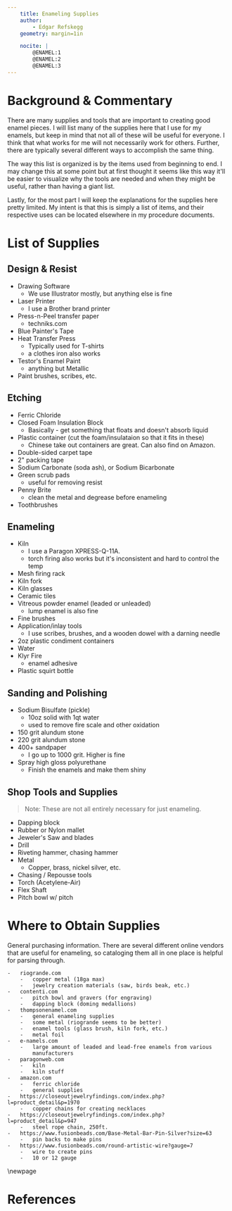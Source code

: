```yaml
---
    title: Enameling Supplies 
    author:
        - Edgar Refskegg
    geometry: margin=1in

    nocite: |
        @ENAMEL:1
        @ENAMEL:2
        @ENAMEL:3
---
```


# Background & Commentary

There are many supplies and tools that are important to creating good enamel
pieces. I will list many of the supplies here that I use for my enamels,
but keep in mind that not all of these will be useful for everyone. I
think that what works for me will not necessarily work for others.
Further, there are typically several different ways to accomplish the
same thing. 

The way this list is organized is by the items used from beginning to
end. I may change this at some point but at first thought it seems
like this way it'll be easier to visualize why the tools are needed and
when they might be useful, rather than having a giant list. 

Lastly, for the most part I will keep the explanations for the supplies
here pretty limited. My intent is that this is simply a list of items,
and their respective uses can be located elsewhere in my procedure
documents.

# List of Supplies

## Design & Resist

* Drawing Software
    * We use Illustrator mostly, but anything else is fine
* Laser Printer
    * I use a Brother brand printer
* Press-n-Peel transfer paper
    * techniks.com
* Blue Painter's Tape
* Heat Transfer Press
    * Typically used for T-shirts
    * a clothes iron also works
* Testor's Enamel Paint
    * anything but Metallic
* Paint brushes, scribes, etc.

## Etching

* Ferric Chloride
* Closed Foam Insulation Block
    * Basically - get something that floats and doesn't absorb liquid
* Plastic container (cut the foam/insulataion so that it fits in these)
    * Chinese take out containers are great. Can also find on Amazon.
* Double-sided carpet tape
* 2" packing tape
* Sodium Carbonate (soda ash), or Sodium Bicarbonate
* Green scrub pads
    * useful for removing resist
* Penny Brite
    * clean the metal and degrease before enameling
* Toothbrushes

## Enameling

* Kiln 
    * I use a Paragon XPRESS-Q-11A.
    * torch firing also works but it's inconsistent and hard to control
      the temp
* Mesh firing rack
* Kiln fork
* Kiln glasses
* Ceramic tiles
* Vitreous powder enamel (leaded or unleaded)
    * lump enamel is also fine 
* Fine brushes
* Application/inlay tools
    * I use scribes, brushes, and a wooden dowel with a darning needle
* 2oz plastic condiment containers
* Water
* Klyr Fire
    * enamel adhesive 
* Plastic squirt bottle

## Sanding and Polishing

* Sodium Bisulfate (pickle)
    * 10oz solid with 1qt water
    * used to remove fire scale and other oxidation
* 150 grit alundum stone
* 220 grit alundum stone
* 400+ sandpaper
    * I go up to 1000 grit. Higher is fine
* Spray high gloss polyurethane
    * Finish the enamels and make them shiny

## Shop Tools and Supplies

> Note: These are not all entirely necessary for just enameling. 

* Dapping block
* Rubber or Nylon mallet
* Jeweler's Saw and blades
* Drill
* Riveting hammer, chasing hammer
* Metal
    * Copper, brass, nickel silver, etc.
* Chasing / Repousse tools
* Torch (Acetylene-Air)
* Flex Shaft
* Pitch bowl w/ pitch



# Where to Obtain Supplies

General purchasing information. There are several different online
vendors that are useful for enameling, so cataloging them all in one
place is helpful for parsing through. 

    -   riogrande.com
        -   copper metal (18ga max)
        -   jewelry creation materials (saw, birds beak, etc.)
    -   contenti.com
        -   pitch bowl and gravers (for engraving)
        -   dapping block (doming medallions)
    -   thompsonenamel.com
        -   general enameling supplies
        -   some metal (riogrande seems to be better)
        -   enamel tools (glass brush, kiln fork, etc.)
        -   metal foil
    -   e-namels.com
        -   large amount of leaded and lead-free enamels from various
            manufacturers
    -   paragonweb.com
        -   kiln
        -   kiln stuff
    -   amazon.com
        -   ferric chloride
        -   general supplies
    -   https://closeoutjewelryfindings.com/index.php?l=product_detail&p=1970
        -   copper chains for creating necklaces
    -   https://closeoutjewelryfindings.com/index.php?l=product_detail&p=947
        -   steel rope chain, 250ft. 
    -   https://www.fusionbeads.com/Base-Metal-Bar-Pin-Silver?size=63
        -   pin backs to make pins
    -   https://www.fusionbeads.com/round-artistic-wire?gauge=7
        -   wire to create pins
        -   10 or 12 gauge


\newpage

# References
